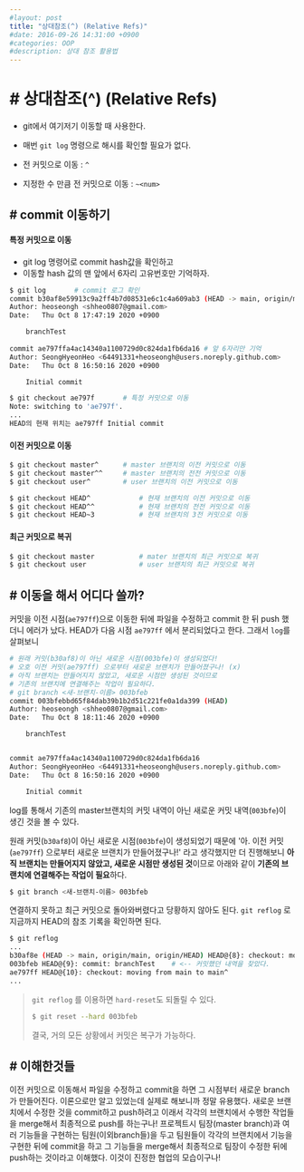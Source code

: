 ```yaml
---
#layout: post
title: "상대참조(^) (Relative Refs)"
#date: 2016-09-26 14:31:00 +0900
#categories: OOP
#description: 상대 참조 활용법
---
```

# # 상대참조(^) (Relative Refs)

* git에서 여기저기 이동할 때 사용한다.
* 매번 `git log` 명령으로 해시를 확인할 필요가 없다.

* 전 커밋으로 이동 :  `^`
* 지정한 수 만큼 전 커밋으로 이동 : `~<num>`

## # commit 이동하기

#### 특정 커밋으로 이동

* git log 명령어로 commit hash값을 확인하고
* 이동할 hash 값의 맨 앞에서 6자리 고유번호만 기억하자.

```bash
$ git log		# commit 로그 확인
commit b30af8e59913c9a2ff4b7d08531e6c1c4a609ab3 (HEAD -> main, origin/main, origin/HEAD)
Author: heoseongh <shheo0807@gmail.com>
Date:   Thu Oct 8 17:47:19 2020 +0900

    branchTest
    
commit ae797ffa4ac14340a1100729d0c824da1fb6da16	# 앞 6자리만 기억
Author: SeongHyeonHeo <64491331+heoseongh@users.noreply.github.com>
Date:   Thu Oct 8 16:50:16 2020 +0900

    Initial commit
```

```bash
$ git checkout ae797f		# 특정 커밋으로 이동
Note: switching to 'ae797f'.
...
HEAD의 현재 위치는 ae797ff Initial commit
```

#### 이전 커밋으로 이동

```bash
$ git checkout master^		# master 브랜치의 이전 커밋으로 이동
$ git checkout master^^		# master 브랜치의 전전 커밋으로 이동
$ git checkout user^		# user 브랜치의 이전 커밋으로 이동
```

```bash
$ git checkout HEAD^			# 현재 브랜치의 이전 커밋으로 이동
$ git checkout HEAD^^			# 현재 브랜치의 전전 커밋으로 이동
$ git checkout HEAD~3			# 현재 브랜치의 3전 커밋으로 이동
```

#### 최근 커밋으로 복귀

```bash
$ git checkout master			# mater 브랜치의 최근 커밋으로 복귀
$ git checkout user				# user 브랜치의 최근 커밋으로 복귀
```



## # 이동을 해서 어디다 쓸까?

커밋을 이전 시점(`ae797ff`)으로 이동한 뒤에 파일을 수정하고 commit 한 뒤 push 했더니 에러가 났다. HEAD가 다음 시점 `ae797ff` 에서 분리되었다고 한다. 그래서 `log`를 살펴보니 

```bash
# 원래 커밋(b30af8)이 아닌 새로운 시점(003bfe)이 생성되었다!
# 오호 이전 커밋(ae797ff) 으로부터 새로운 브랜치가 만들어졌구나! (x)
# 아직 브랜치는 만들어지지 않았고, 새로운 시점만 생성된 것이므로
# 기존의 브랜치에 연결해주는 작업이 필요하다.
# git branch <새-브랜치-이름> 003bfeb
commit 003bfebbd65f84dab39b1b2d51c221fe0a1da399 (HEAD)
Author: heoseongh <shheo0807@gmail.com>
Date:   Thu Oct 8 18:11:46 2020 +0900

    branchTest


commit ae797ffa4ac14340a1100729d0c824da1fb6da16
Author: SeongHyeonHeo <64491331+heoseongh@users.noreply.github.com>
Date:   Thu Oct 8 16:50:16 2020 +0900

    Initial commit
```

log를 통해서 기존의 master브랜치의 커밋 내역이 아닌 새로운 커밋 내역(`003bfe`)이 생긴 것을 볼 수 있다.

원래 커밋(`b30af8`)이 아닌 새로운 시점(`003bfe`)이 생성되었기 때문에 '아. 이전 커밋(`ae797ff`) 으로부터 새로운 브랜치가 만들어졌구나!' 라고 생각했지만 더 진행해보니 **아직 브랜치는 만들어지지 않았고, 새로운 시점만 생성된 것**이므로 아래와 같이 **기존의 브랜치에 연결해주는 작업이 필요**하다.

```bash
$ git branch <새-브랜치-이름> 003bfeb
```

연결하지 못하고 최근 커밋으로 돌아와버렸다고 당황하지 않아도 된다. `git reflog` 로 지금까지 HEAD의 참조 기록을 확인하면 된다.

```bash
$ git reflog
...
b30af8e (HEAD -> main, origin/main, origin/HEAD) HEAD@{8}: checkout: moving from 003bfebbd65f84dab39b1b2d51c221fe0a1da399 to main
003bfeb HEAD@{9}: commit: branchTest	# <-- 커밋했던 내역을 찾았다.
ae797ff HEAD@{10}: checkout: moving from main to main^
...
```

> `git reflog` 를 이용하면 `hard-reset`도 되돌릴 수 있다.
>
> ```bash
> $ git reset --hard 003bfeb
> ```
>
> 결국, 거의 모든 상황에서 커밋은 복구가 가능하다.



## # 이해한것들

이전 커밋으로 이동해서 파일을 수정하고 commit을 하면 그 시점부터 새로운 branch가 만들어진다. 이론으로만 알고 있었는데 실제로 해보니까 정말 유용했다. 새로운 브랜치에서 수정한 것을 commit하고 push하려고 이래서 각각의 브랜치에서 수행한 작업들을 merge해서 최종적으로 push를 하는구나! 프로젝트시 팀장(master branch)과 여러 기능들을 구현하는 팀원(이외branch들)을 두고 팀원들이 각각의 브랜치에서 기능을 구현한 뒤에 commit을 하고 그 기능들을 merge해서 최종적으로 팀장이 수정한 뒤에 push하는 것이라고 이해했다. 이것이 진정한 협업의 모습이구나! 